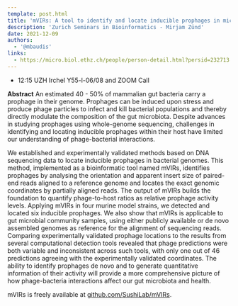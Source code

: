 ```yaml
---
template: post.html
title: 'mVIRs: A tool to identify and locate inducible prophages in microbial genomes using NGS data'
description: 'Zurich Seminars in Bioinformatics - Mirjam Zünd'
date: 2021-12-09
authors:
  - '@mbaudis'
links: 
  - https://micro.biol.ethz.ch/people/person-detail.html?persid=232713
---
```




* 12:15 UZH Irchel Y55-l-06/08 and ZOOM Call

**Abstract** An estimated 40 - 50% of mammalian gut bacteria carry a prophage in their genome. Prophages can be induced upon stress and produce phage particles to infect and kill bacterial populations and thereby directly modulate the composition of the gut microbiota. Despite advances in studying prophages using whole-genome sequencing, challenges in identifying and locating inducible prophages within their host have limited our understanding of phage-bacterial interactions. 

<!--more-->

We established and experimentally validated methods based on DNA sequencing data to locate inducible prophages in bacterial genomes. This method, implemented as a bioinformatic tool named mVIRs, identifies prophages by analysing the orientation and apparent insert size of paired-end reads aligned to a reference genome and locates the exact genomic coordinates by partially aligned reads. The output of mVIRs builds the foundation to quantify phage-to-host ratios as relative prophage activity levels. Applying mVIRs in four murine model strains, we detected and located six inducible prophages. We also show that mVIRs is applicable to gut microbial community samples, using either publicly available or de novo assembled genomes as reference for the alignment of sequencing reads. Comparing experimentally validated prophage locations to the results from several computational detection tools revealed that phage predictions were both variable and inconsistent across such tools, with only one out of 46 predictions agreeing with the experimentally validated coordinates. The ability to identify prophages de novo and to generate quantitative information of their activity will provide a more comprehensive picture of how phage-bacteria interactions affect our gut microbiota and health. 

mVIRs is freely available at [github.com/SushiLab/mVIRs](https://github.com/SushiLab/mVIRs).
